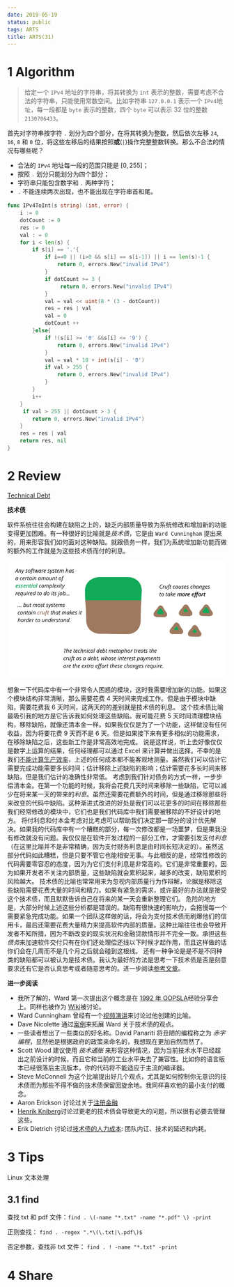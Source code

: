 ```yaml
---
date: 2019-05-19
status: public
tags: ARTS
title: ARTS(31)
---
```


# 1 Algorithm

> 给定一个 `IPv4` 地址的字符串，将其转换为 `int` 表示的整数，需要考虑不合法的字符串，只能使用常数空间。比如字符串 `127.0.0.1` 表示一个 `IPv4`地址，每一段都是 `byte` 表示的整数，四个 `byte` 可以表示 32 位的整数 `2130706433`。

首先对字符串按字符 `.` 划分为四个部分，在将其转换为整数，然后依次左移 `24`, `16`, `8` 和 `0` 位，将这些左移后的结果按照**或**(`|`)操作完整整数转换。那么不合法的情况有哪些呢？

- 合法的 `IPv4` 地址每一段的范围只能是 $[0, 255]$；
- 按照 `.` 划分只能划分为四个部分；
- 字符串只能包含数字和 `.` 两种字符；
- `.` 不能连续两次出现，也不能出现在字符串首和尾。

```go
func IPv4ToInt(s string) (int, error) {
    i := 0
    dotCount := 0
    res := 0
    val : = 0
    for i < len(s) {
        if s[i] == '.'{
            if i==0 || (i>0 && s[i] == s[i-1]) || i == len(s)-1 {
                return 0, errors.New("invalid IPv4")
            }
            if dotCount >= 3 {
                 return 0, errors.New("invalid IPv4")
            }
            val = val << uint(8 * (3 - dotCount))
            res = res | val
            val = 0
            dotCount ++ 
        }else{
            if !(s[i] >= '0' &&s[i] <= '9') {
                return 0, errors.New("invalid IPv4")
            }
            val = val * 10 + int(s[i] - '0')
            if val > 255 {
                return 0, errors.New("invalid IPv4")
            }
        }
        i++
    }
     if val > 255 || dotCount > 3 {
        return 0, errors.New("invalid IPv4")
    }
    res = res | val
    return res, nil
}
```

# 2 Review

[Technical Debt](https://martinfowler.com/bliki/TechnicalDebt.html)

**技术债**

软件系统往往会构建在缺陷之上的，缺乏内部质量导致为系统修改和增加新的功能变得更加困难。有一种很好的比喻就是*技术债*，它是由 `Ward Cunningham` 提出来的，用来形容我们如何面对这种缺陷。就跟债务一样，我们为系统增加新功能而做的额外的工作就是为这些技术债而付的利息。

![debt](./_image/2019-05-22-11-31-44.jpg?r=60)

想象一下代码库中有一个非常令人困惑的模块，这时我需要增加新的功能。如果这个模块结构非常清晰，那么需要花费 4 天时间来完成工作。但是由于模块中缺陷，需要花费我 6 天时间，这两天的的差别就是技术债的利息。
这个技术债比喻最吸引我的地方是它告诉我如何处理这些缺陷。我可能花费 5 天时间清理模块结构，移除缺陷，就像还清本金一样。如果我仅仅是为了一个功能，这样做没有任何收益，因为将要花费 9 天而不是 6 天。但是如果接下来有更多相似的功能需求，在移除缺陷之后，这些新工作是非常高效地完成。
说是这样说，听上去好像仅仅是数字上运算的结果，任何经理都可以通过 Excel 来计算并做出选择。不幸的是我们[不能计算生产效率](https://martinfowler.com/bliki/CannotMeasureProductivity.html)，上述的任何成本都不能客观地测量。虽然我们可以估计它需要完成功能需要多长时间；估计移除上述缺陷的影响；估计需要花多长时间来移缺陷，但是我们估计的准确性非常低。
考虑到我们针对债务的方式一样，一步步偿清本金。在第一个功能的时候，我将会花费几天时间来移除一些缺陷，它可以减少在将来某一天的带来的*利息*。虽然还需要花费额外的时间，但是通过移除那些将来改变的代码中缺陷。这种渐进式改进的好处是我们可以花更多的时间在移除那些我们经常修改的模块中，它们也是我们代码库中我们需要被移除的不好设计的地方。
将付利息和付本金考虑对比考虑可以帮助我们决定那一部分的设计优先解决。如果我的代码库中有一个糟糕的部分，每一次修改都是一场噩梦，但是果我没有修改就没有问题。我仅仅是在软件开发过程的一部分工作，才需要引发支付*利息*（在这里比喻并不是非常精确，因为支付财务利息是由时间长短决定的）。虽然这部分代码如此糟糕，但是只要不管它也能相安无事。与此相反的是，经常性修改的代码需要零容忍的态度，因为为它们支付利息是非常高的。它们是非常重要的，因为如果开发者不关注内部质量，这些缺陷就会累积起来，越多的改变，缺陷累积的风险越大。
技术债的比喻也常常用来为忽视内部质量行为作辩解，论据是移除这些缺陷需要花费大量的时间和精力。如果有紧急的需求，或许最好的办法就是接受这个技术债，而且默默告诉自己在将来的某一天会重新整理它们。
危险的地方是，大部分时候上述这些分析都是错误的。缺陷有很快速的影响力，会拖慢每一个需要紧急完成功能。如果一个团队这样做的话，将会为支付技术债而刷爆他们的信用卡，最后还需要花费大量精力来提高软件内部的质量。这种比喻往往也会导致开发者不知所措，因为不断改变的现实状况和金融贷款情形并不完全一致。承担这些*债务*来加速软件交付只有在你们还处理偿还线以下时候才起作用，而且这样做的话你们会在几周而不是几个月之后就会碰到这根线。
还有一种争论是是不是不同种类的缺陷都可以被认为是技术债。我认为最好的方法是思考一下技术债是否是刻意要求还有它是否认真思考或者随意思考的。进一步阅读[参考文章](https://martinfowler.com/bliki/TechnicalDebtQuadrant.html)。

**进一步阅读**

- 我所了解的，Ward 第一次提出这个概念是在 [1992 年 OOPSLA](http://c2.com/doc/oopsla92.html)经验分享会上。同样也被作为 [Wiki](http://wiki.c2.com/?ComplexityAsDebt)被讨论。
- Ward Cunningham 曾经有一个[视频演讲](https://www.youtube.com/watch?v=pqeJFYwnkjE)来讨论过他创建的比喻。
- Dave Nicolette 通过[案例](http://neopragma.com/index.php/2019/03/30/technical-debt-the-man-the-metaphor-the-message/)来拓展 Ward 关于技术债的观点。
- 一些读者想出了一些类似的好名称。David Panariti 将丑陋的编程称之为 *赤字编程*，显然他是根据政府的政策来命名的，我想现在更加自然而然了。
- Scott Wood 建议使用 *技术通胀* 来形容这种情况，因为当前技术水平已经超出之前设计的时候，而且它和当前的工业水平失去了兼容性。比如你的语言版本已经很落后主流版本，你的代码将不能适应于主流的编译器。
- Steve McConnell 为这个比喻提出好几个观点，尤其是如何控制你无意识的技术债而为那些不得不做的技术债保留回旋余地。我同样喜欢他的最小支付的概念。
- Aaron Erickson 讨论过关于[注册金融](http://www.informit.com/articles/article.aspx?p=1401640)
- [Henrik Kniberg](http://blog.crisp.se/2013/10/11/henrikkniberg/good-and-bad-technical-debt)讨论过更老的技术债会导致更大的问题，所以很有必要去管理这些。
- Erik Dietrich 讨论过[技术债的人力成本](http://www.daedtech.com/human-cost-tech-debt/): 团队内讧、技术的延迟和内耗。

# 3 Tips

Linux 文本处理

## 3.1 find 

查找 txt 和 pdf 文件：`find . \(-name "*.txt" -name "*.pdf" \) -print`

正则查找： `find . -regex ".*\(\.txt|\.pdf\)$`

否定参数，查找非 txt 文件： `find . ! -name "*.txt" -print`


# 4 Share